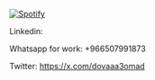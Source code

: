 [![Spotify](https://novatorem-pptuj44pa-dova.vercel.app/api/spotify)](https://open.spotify.com/user/davidemad2001)


Linkedin:

Whatsapp for work: +966507991873

Twitter: https://x.com/dovaaa3omad
